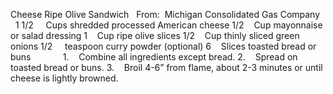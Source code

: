 Cheese Ripe Olive Sandwich
 
From:  Michigan Consolidated Gas Company
 
 
1 1/2     Cups shredded processed American cheese
1/2    Cup mayonnaise or salad dressing
1    Cup ripe olive slices
1/2    Cup thinly sliced green onions
1/2     teaspoon curry powder (optional)
6    Slices toasted bread or buns
    
    
 
1.    Combine all ingredients except bread.
2.    Spread on toasted bread or buns.
3.    Broil 4-6” from flame, about 2-3 minutes or until cheese is lightly browned.
 
